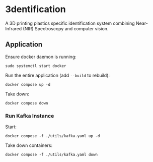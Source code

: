# 3dentification

A 3D printing plastics specific identification system combining Near-Infrared (NIR) Spectroscopy and computer vision. 

## Application

Ensure docker daemon is running: 
```
sudo systemctl start docker
```

Run the entire application (add `--build` to rebuild):
```
docker compose up -d
```

Take down:
```
docker compose down
```

### Run Kafka Instance 

Start:
```
docker compose -f ./utils/kafka.yaml up -d
```

Take down containers:
```
docker compose -f ./utils/kafka.yaml down
```

